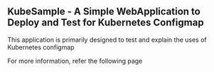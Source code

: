 ## KubeSample - A Simple WebApplication to Deploy and Test for Kubernetes Configmap

This application is primarily designed to test and explain the uses of Kubernetes configmap 

For more information, refer the following page

